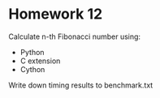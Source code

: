# Homework 12

Calculate n-th Fibonacci number using:
- Python
- C extension
- Cython

Write down timing results to benchmark.txt
